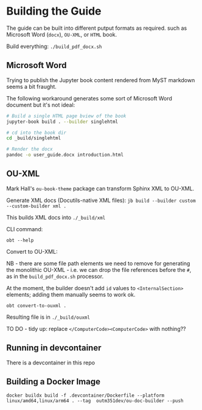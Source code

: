 # Building the Guide

The guide can be built into different putput formats as required. such as Microsoft Word (`docx`), `OU-XML`, or `HTML` book.

Build everything: `./build_pdf_docx.sh`

## Microsoft Word

Trying to publish the Jupyter book content rendered from MyST markdown seems a bit fraught.

The following workaround generates some sort of Microsoft Word document but it's not ideal:

```bash
# Build a single HTML page bview of the book
jupyter-book build . --builder singlehtml 

# cd into the book dir
cd _build/singlehtml

# Render the docx
pandoc -o user_guide.docx introduction.html

```

## OU-XML

Mark Hall's `ou-book-theme` package can transform Sphinx XML to OU-XML.

Generate XML docs (Docutils-native XML files): `jb build --builder custom --custom-builder xml .`

This builds XML docs into `./_build/xml`

CLI command:

`obt --help`

Convert to OU-XML:

NB - there are some file path elements we need to remove for generating the monolithic OU-XML - i.e. we can drop the file references before the `#`, as in the `build_pdf_docx.sh` processor.

At the moment, the builder doesn't add `id` values to `<InternalSection>` elements; adding them manually seems to work ok.

`obt convert-to-ouxml .`

Resulting file is in `./_build/ouxml`

TO DO - tidy up: replace `</ComputerCode><ComputerCode>` with nothing??

## Running in devcontainer

There is a devcontainer in this repo

## Building a Docker Image

`docker buildx build -f .devcontainer/Dockerfile --platform linux/amd64,linux/arm64 . --tag  outm351dev/ou-doc-builder --push`
